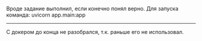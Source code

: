 Вроде задание выполнил, если конечно понял верно.
Для запуска команда: uvicorn app.main:app
****
С докером до конца не разобрался, т.к. раньше его не использовал.
